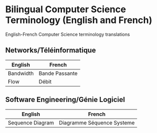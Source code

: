 # Bilingual Computer Science Terminology (English and French)
English-French Computer Science terminology translations

## Networks/Téléinformatique
English| French|
|--- |---      |
| Bandwidth|Bande Passante|
| Flow| Débit|

## Software Engineering/Génie Logiciel
English| French|
|--- |---      |
| Sequence Diagram|Diagramme Séquence Systeme|
